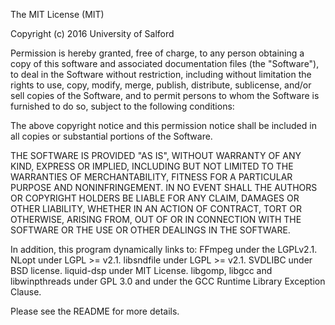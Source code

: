 The MIT License (MIT)

Copyright (c) 2016 University of Salford

Permission is hereby granted, free of charge, to any person obtaining a copy
of this software and associated documentation files (the "Software"), to deal
in the Software without restriction, including without limitation the rights
to use, copy, modify, merge, publish, distribute, sublicense, and/or sell
copies of the Software, and to permit persons to whom the Software is
furnished to do so, subject to the following conditions:

The above copyright notice and this permission notice shall be included in all
copies or substantial portions of the Software.

THE SOFTWARE IS PROVIDED "AS IS", WITHOUT WARRANTY OF ANY KIND, EXPRESS OR
IMPLIED, INCLUDING BUT NOT LIMITED TO THE WARRANTIES OF MERCHANTABILITY,
FITNESS FOR A PARTICULAR PURPOSE AND NONINFRINGEMENT. IN NO EVENT SHALL THE
AUTHORS OR COPYRIGHT HOLDERS BE LIABLE FOR ANY CLAIM, DAMAGES OR OTHER
LIABILITY, WHETHER IN AN ACTION OF CONTRACT, TORT OR OTHERWISE, ARISING FROM,
OUT OF OR IN CONNECTION WITH THE SOFTWARE OR THE USE OR OTHER DEALINGS IN THE
SOFTWARE.

In addition, this program dynamically links to:
FFmpeg under the LGPLv2.1.
NLopt under LGPL >= v2.1.
libsndfile under LGPL >= v2.1.
SVDLIBC under BSD license.
liquid-dsp under MIT License.
libgomp, libgcc and libwinpthreads under GPL 3.0 and under the GCC Runtime
Library Exception Clause.

Please see the README for more details.
